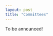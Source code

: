 ```yaml
---
layout: post
title: "Committees"
---
```


To be announced!

<!--
# Program Committee

- [Antónia Lopes](mal@di.fc.ul.pt), Universidade de Lisboa, Portugal
- [Anton Wijs](A.J.Wijs@tue.nl), Eindhoven University of Technology, Netherlands
- [Arpit Sharma](arpit@iiserb.ac.in), Indian Institute of Science Education and Research, India
- [Brijesh Dongol](b.dongol@surrey.ac.uk), University of Surrey, United Kingdom
- [Camilo Rocha](camilo.rocha@gmail.com), Department of Electronics and Computer Science, Pontificia Universidad Javeriana Cali, Colombia
- [Clemens Dubslaff](c.dubslaff@tue.nl), Eindhoven University of Technology, Netherlands
- [Emilio Tuosto](emilio.tuosto@gssi.it), Gran Sasso Science Institute, Italy
- [Farhad Arbab](farhad@cwi.nl), CWI and Leiden University, Netherlands
- [Fatemeh Ghassemi](fa.ghassemi@gmail.com), University of Tehran, Iran
- [Genaina Rodrigues](genaina@unb.br), University of Brasilia, Brazil
- [Giorgio Audrito](giorgio.audrito@unito.it), University of Turin, Italy
- [Gwen Salaün](Gwen.Salaun@inria.fr), University of Grenoble Alpes, France
- [Huibiao Zhu](hbzhu@sei.ecnu.edu.cn), East China Normal University, China
- [Ivan Lanese](ivan.lanese@gmail.com), University of Bologna, Italy
- [Jacopo Mauro](mauro.jacopo@gmail.com), University of Southern Denmark, Denmark
- [Javier Cámara](https://javier-camara.github.io/), University of Málaga, Spain / University of York, UK
- [José Proença](pro@isep.ipp.pt), CISTER-ISEP and HASLab-INESC TEC, Portugal
- [Keigo Imai](keigo.imai@gmail.com), Gifu University, Japan
- [Kenneth Johnson](kenneth.johnson@aut.ac.nz), Auckland University of Technology, New Zealand
- [Kyungmin Bae](kmbae@postech.ac.kr), Pohang University of Science and Technology (POSTECH), South Korea
- [Ludovic Henrio](ludovic.henrio@ens-lyon.fr), CNRS, France
- [Luís Soares Barbosa](lsb@di.uminho.pt), University of Minho, Portugal
- [Marie Farrell](marie.farrell@manchester.ac.uk), The University of Manchester, United Kingdom
- [Meng Sun](sunm@pku.edu.cn), Peking University, China
- [Mieke Massink](mieke.massink@isti.cnr.it), CNR-ISTI, Pisa, Italy
- [Olga Kouchnarenko](olga.kouchnarenko@femto-st.fr), University of Franche-Comté, France
- [Peter Ölveczky](peterol@ifi.uio.no), University of Oslo, Norway
- [Rob van Glabbeek](rvg@cs.stanford.edu), University of Edinburgh, United Kingdom
- [Samir Genaim](genaim@gmail.com), Universidad Complutense de Madrid, Spain
- [Shoji Yuen](yuen@i.nagoya-u.ac.jp), Nagoya University, Japan
- [Sung-Shik Jongmans](ssj@ou.nl), Open University of the Netherlands; Centrum Wiskunde & Informatica (CWI), Netherlands
- [Violet Ka I Pun](violet@foldr.org), Western Norway University of Applied Sciences, Norway
- [Zhiming Liu](zhimingliu88@swu.edu.cn), Southwest University, China

# Program Chairs

 - [Javier C&aacute;mara](https://javier-camara.github.io/), University of M&aacute;laga, Spain / University of York, UK
 - [Sung-Shik Jongmans](https://sungshik.github.io/), Open University and CWI, Netherlands

# FACS 20th Anniversary Chair

- [Olga Kouchnarenko](olga.kouchnarenko@femto-st.fr), University of Franche-Comté, France

# Steering Committee

 - [Farhad Arbab](https://homepages.cwi.nl/~farhad/), CWI and Leiden University, Netherlands
 - [Kyungmin Bae](http://sv.postech.ac.kr/~kmbae/), Pohang University of Science and Technology, Korea
 - [Peter Csaba Ölveczky](https://olveczky.se/), University of Oslo, Norway
 - [Javier Cámara](https://javier-camara.github.io/), University of Málaga, Spain / University of York, UK
 - [Sung-Shik Jongmans](https://sungshik.github.io/), Open University and CWI, Netherlands
 - [Zhiming Liu](http://cis.swu.edu.cn/info/1013/1154.htm), Southwest University, China
 - [Markus Lumpe](https://www.swinburne.edu.au/research/our-research/access-our-research/find-a-researcher-or-supervisor/researcher-profile/?id=mlumpe), Swinburne University of Technology, Australia
 - [Eric Madelaine](http://www-sop.inria.fr/members/Eric.Madelaine/), INRIA Sophia Antipolis, France
 - [Corina Pasareanu](https://www.cylab.cmu.edu/directory/bios/pasareanu-corina.html), CMU, USA
 - [José Proença](https://jose.proenca.org/), Polytechnic Institute of Porto, Portugal
 - [Gwen Salaün](https://convecs.inria.fr/people/Gwen.Salaun/), Université Grenoble Alpes, France
 - [Luís Soares Barbosa (Chair)](https://unu.edu/experts/luis-soares-barbosa.html), University of Minho, Portugal
 - [Anton Wijs](https://www.win.tue.nl/~awijs/), Eindhoven University of Technology, Netherlands
-->